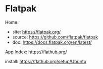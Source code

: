 # Flatpak
Home:
- site: https://flatpak.org/
- source: https://github.com/flatpak/flatpak
- doc: https://docs.flatpak.org/en/latest/

App.Index: https://flathub.org/

install: https://flathub.org/setup/Ubuntu
